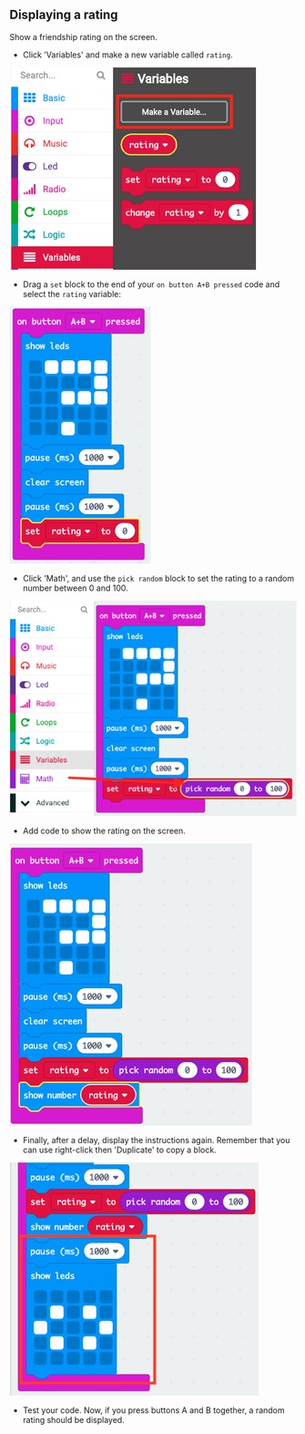 ## Displaying a rating

Show a friendship rating on the screen.

+ Click 'Variables' and make a new variable called `rating`.

![captura de pantalla](images/rate-rating.png)

+ Drag a `set` block to the end of your `on button A+B pressed` code and select the `rating` variable:

![captura de pantalla](images/rate-rating-set.png)

+ Click 'Math', and use the `pick random` block to set the rating to a random number between 0 and 100.

![captura de pantalla](images/rate-rating-random.png)

+ Add code to show the rating on the screen.

![screenshot](images/rate-rating-show.png)

+ Finally, after a delay, display the instructions again. Remember that you can use right-click then 'Duplicate' to copy a block.

![captura de pantalla](images/rate-instruct.png)

+ Test your code. Now, if you press buttons A and B together, a random rating should be displayed.